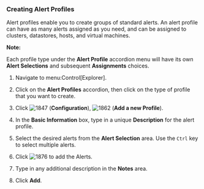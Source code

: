 ### Creating Alert Profiles

Alert profiles enable you to create groups of standard alerts. An alert
profile can have as many alerts assigned as you need, and can be
assigned to clusters, datastores, hosts, and virtual machines.

**Note:**

Each profile type under the **Alert Profile** accordion menu will have its own **Alert Selections** and subsequent **Assignments** choices.

1.  Navigate to menu:Control\[Explorer\].

2.  Click on the **Alert Profiles** accordion, then click on the type of profile that you want to create.

3.  Click ![1847](../images/1847.png) (**Configuration**),
    ![1862](../images/1862.png) (**Add a new Profile**).

4.  In the **Basic Information** box, type in a unique **Description** for the alert profile.

5.  Select the desired alerts from the **Alert Selection** area. Use the `Ctrl` key to select multiple alerts.

6.  Click ![1876](../images/1876.png) to add the Alerts.

7.  Type in any additional description in the **Notes** area.

8.  Click **Add**.

